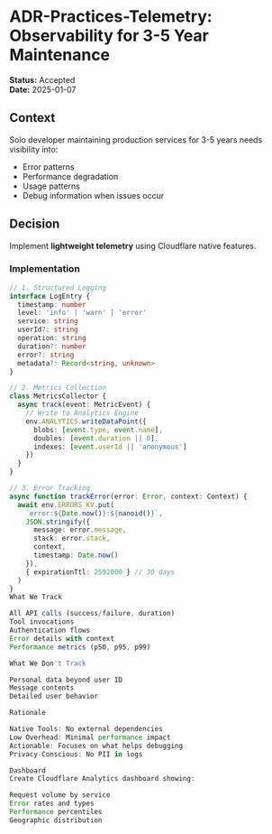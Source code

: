 # ADR-Practices-Telemetry: Observability for 3-5 Year Maintenance

**Status:** Accepted  
**Date:** 2025-01-07

## Context  

Solo developer maintaining production services for 3-5 years needs visibility into:
- Error patterns
- Performance degradation  
- Usage patterns
- Debug information when issues occur

## Decision

Implement **lightweight telemetry** using Cloudflare native features.

### Implementation

```typescript
// 1. Structured Logging
interface LogEntry {
  timestamp: number
  level: 'info' | 'warn' | 'error'
  service: string
  userId?: string
  operation: string
  duration?: number
  error?: string
  metadata?: Record<string, unknown>
}

// 2. Metrics Collection  
class MetricsCollector {
  async track(event: MetricEvent) {
    // Write to Analytics Engine
    env.ANALYTICS.writeDataPoint({
      blobs: [event.type, event.name],
      doubles: [event.duration || 0],
      indexes: [event.userId || 'anonymous']
    })
  }
}

// 3. Error Tracking
async function trackError(error: Error, context: Context) {
  await env.ERRORS_KV.put(
    `error:${Date.now()}:${nanoid()}`,
    JSON.stringify({
      message: error.message,
      stack: error.stack,
      context,
      timestamp: Date.now()
    }),
    { expirationTtl: 2592000 } // 30 days
  )
}
What We Track

All API calls (success/failure, duration)
Tool invocations
Authentication flows
Error details with context
Performance metrics (p50, p95, p99)

What We Don't Track

Personal data beyond user ID
Message contents
Detailed user behavior

Rationale

Native Tools: No external dependencies
Low Overhead: Minimal performance impact
Actionable: Focuses on what helps debugging
Privacy-Conscious: No PII in logs

Dashboard
Create Cloudflare Analytics dashboard showing:

Request volume by service
Error rates and types
Performance percentiles
Geographic distribution